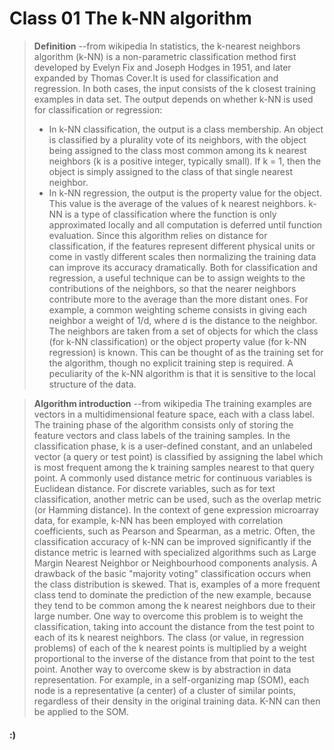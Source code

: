 # Class 01 The k-NN algorithm
>**Definition** --from wikipedia
>In statistics, the k-nearest neighbors algorithm (k-NN) is a non-parametric classification method first developed by Evelyn Fix and Joseph Hodges in 1951, and later expanded by Thomas Cover.It is used for classification and regression. In both cases, the input consists of the k closest training examples in data set. The output depends on whether k-NN is used for classification or regression:
> + In k-NN classification, the output is a class membership. An object is classified by a plurality vote of its neighbors, with the object being assigned to the class most common among its k nearest neighbors (k is a positive integer, typically small). If k = 1, then the object is simply assigned to the class of that single nearest neighbor.
> + In k-NN regression, the output is the property value for the object. This value is the average of the values of k nearest neighbors.
> k-NN is a type of classification where the function is only approximated locally and all computation is deferred until function evaluation. Since this algorithm relies on distance for classification, if the features represent different physical units or come in vastly different scales then normalizing the training data can improve its accuracy dramatically.
> Both for classification and regression, a useful technique can be to assign weights to the contributions of the neighbors, so that the nearer neighbors contribute more to the average than the more distant ones. For example, a common weighting scheme consists in giving each neighbor a weight of 1/d, where d is the distance to the neighbor.
> The neighbors are taken from a set of objects for which the class (for k-NN classification) or the object property value (for k-NN regression) is known. This can be thought of as the training set for the algorithm, though no explicit training step is required.
> A peculiarity of the k-NN algorithm is that it is sensitive to the local structure of the data.

>**Algorithm introduction** --from wikipedia
>The training examples are vectors in a multidimensional feature space, each with a class label. The training phase of the algorithm consists only of storing the feature vectors and class labels of the training samples.
>In the classification phase, k is a user-defined constant, and an unlabeled vector (a query or test point) is classified by assigning the label which is most frequent among the k training samples nearest to that query point.
>A commonly used distance metric for continuous variables is Euclidean distance. For discrete variables, such as for text classification, another metric can be used, such as the overlap metric (or Hamming distance). In the context of gene expression microarray data, for example, k-NN has been employed with correlation coefficients, such as Pearson and Spearman, as a metric. Often, the classification accuracy of k-NN can be improved significantly if the distance metric is learned with specialized algorithms such as Large Margin Nearest Neighbor or Neighbourhood components analysis.
>A drawback of the basic "majority voting" classification occurs when the class distribution is skewed. That is, examples of a more frequent class tend to dominate the prediction of the new example, because they tend to be common among the k nearest neighbors due to their large number. One way to overcome this problem is to weight the classification, taking into account the distance from the test point to each of its k nearest neighbors. The class (or value, in regression problems) of each of the k nearest points is multiplied by a weight proportional to the inverse of the distance from that point to the test point. Another way to overcome skew is by abstraction in data representation. For example, in a self-organizing map (SOM), each node is a representative (a center) of a cluster of similar points, regardless of their density in the original training data. K-NN can then be applied to the SOM.

#### :)

